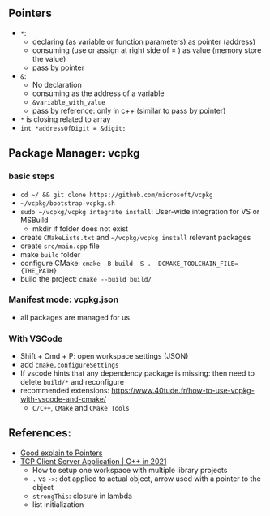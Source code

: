 ## Pointers

- `*`:
  - declaring (as variable or function parameters) as pointer (address)
  - consuming (use or assign at right side of = ) as value (memory store the value)
  - pass by pointer
- `&`:
  - No declaration
  - consuming as the address of a variable
  - `&variable_with_value`
  - pass by reference: only in c++ (similar to pass by pointer)
- `*` is closing related to array
- `int *addressOfDigit = &digit;`

## Package Manager: vcpkg

### basic steps

- `cd ~/ && git clone https://github.com/microsoft/vcpkg`
- `~/vcpkg/bootstrap-vcpkg.sh`
- `sudo ~/vcpkg/vcpkg integrate install`: User-wide integration for VS or MSBuild
  - mkdir if folder does not exist
- create `CMakeLists.txt` and `~/vcpkg/vcpkg install` relevant packages
- create `src/main.cpp` file
- make `build` folder
- configure CMake: `cmake -B build -S . -DCMAKE_TOOLCHAIN_FILE={THE_PATH}`
- build the project: `cmake --build build/`

### Manifest mode: vcpkg.json

- all packages are managed for us

### With VSCode

- Shift + Cmd + P: open workspace settings (JSON)
- add `cmake.configureSettings`
- If vscode hints that any dependency package is missing: then need to delete `build/*` and reconfigure
- recommended extensions: https://www.40tude.fr/how-to-use-vcpkg-with-vscode-and-cmake/
  - `C/C++`, `CMake` and `CMake Tools`

## References:

- [Good explain to Pointers](https://www.freecodecamp.org/news/pointers-in-c-are-not-as-difficult-as-you-think/#1-what-exactly-are-pointers)
- [TCP Client Server Application | C++ in 2021](https://www.youtube.com/watch?v=DVMHEDhYEr4)
  - How to setup one workspace with multiple library projects
  - `.` vs `->`: dot applied to actual object, arrow used with a pointer to the object
  - `strongThis`: closure in lambda
  - list initialization
